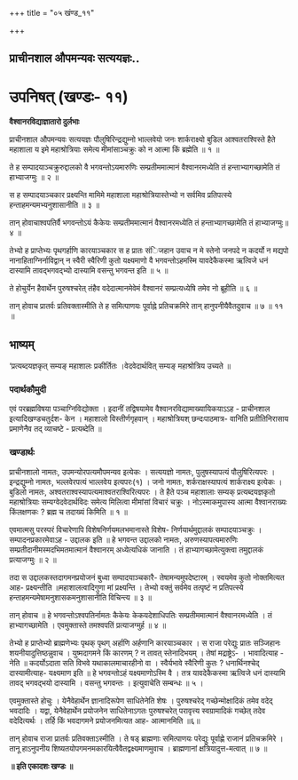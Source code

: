 +++
title = "०५ खंण्ड_११"

+++


## प्राचीनशाल औपमन्यवः सत्ययज्ञः..

# **उपनिषत् (खण्डः- ११)**

**वैश्वानरविद्याज्ञातारो दुर्लभाः**

प्राचीनशाल औपमन्यवः सत्ययज्ञः पौलुषिरिन्द्रद्युम्नो भाल्लवेयो जनः शार्कराक्ष्यो बुडिल आश्वतराश्विस्ते हैते महाशाला य इमे महाश्रोत्रियाः समेत्य मीमांसाञ्चक्रुः को न आत्मा किं ब्रह्मेति ॥ १ ॥

ते ह सम्पादयाञ्चक्रुरुद्दालको वै भगवन्तोऽयमारुणिः सम्प्रतीममात्मानं वैश्वानरमध्येति तं हन्ताभ्यागच्छामेति तं हाभ्याजग्मुः ॥ २ ॥

स ह सम्पादयाञ्चकार प्रक्ष्यन्ति मामिमे महाशाला महाश्रोत्रियास्तेभ्यो न सर्वमिव प्रतिपत्स्ये हन्ताहमन्यमभ्यनुशासानीति ॥ ३ ॥

तान् होवाचाश्वपतिर्वै भगवन्तोऽयं कैकेयः सम्प्रतीममात्मानं वैश्वानरमध्येति तं हन्ताभ्यागच्छामेति तं हाभ्याजग्मुः॥ ४ ॥

तेभ्यो ह प्राप्तेभ्यः पृथगर्हाणि कारयाञ्चकार स ह प्रातः संिजहान उवाच न मे स्तेनो जनपदे न कदर्यो न मद्यपो नानाहिताग्निर्नाविद्वान् न स्वैरी स्वैरिणी कुतो यक्ष्यमाणो वै भगवन्तोऽहमस्मि यावदेकैकस्मा ऋत्विजे धनं दास्यामि तावद्भगवद्भ्यो दास्यामि वसन्तु भगवन्त इति ॥ ५ ॥

ते होचुर्येन हैवार्थेन पुरुषश्चरेत् तंहैव वदेदात्मानमेवेमं वैश्वानरं सम्प्रत्यध्येषि तमेव नो ब्रूहीति ॥ ६ ॥

तान् होवाच प्रातर्वः प्रतिवक्तास्मीति ते ह समित्पाणयः पूर्वाह्ने प्रतिचक्रमिरे तान् हानुपनीयैवैतदुवाच ॥ ७ ॥ ११ ॥

## **भाष्यम्**

‘प्रत्यब्दयज्ञकृत् सम्यङ् महाशालः प्रकीर्तितः ।वेदवेदार्थवित् सम्यङ् महाश्रोत्रिय उच्यते ॥

### पदार्थकौमुदी

एवं परब्रह्मविषया पञ्चाग्निविद्योक्ता । इदानीं तद्विषयामेव वैश्वानरविद्यामाख्यायिकयाऽऽह - प्राचीनशाल इत्यादिखण्डचतुर्दश- केन । महाशालो विस्तीर्णगृहवान् । महाश्रोत्रियश् छन्दःपाठमात्र- वानिति प्रतीतिनिरासाय प्रमाणेनैव तद् व्याचष्टे - प्रत्यब्देति ॥

### **खण्डार्थः**

प्राचीनशालो नामतः, उपमन्योरपत्यमौपमन्यव इत्येकः । सत्ययज्ञो नामतः, पुलुषस्यापत्यं पौलुषिरित्यपरः । इन्द्रद्युम्नो नामतः, भल्लवेरपत्यं भाल्लवेय इत्यपरः(१) । जनो नामतः, शर्कराक्षस्यापत्यं शार्कराक्ष्य इत्येकः । बुडिलो नामतः, अश्वतराश्वस्यापत्यमाश्वतराश्विरित्यपरः । ते हैते पञ्च महाशालाः सम्यक् प्रत्यब्दयज्ञकृतो महाश्रोत्रियाः सम्यग्वेदवेदार्थविदः समेत्य मिलित्वा मीमांसां विचारं चक्रुः । नोऽस्माकमुपास्य आत्मा वैश्वानराख्यः किंलक्षणकः ? ब्रह्म च तदाख्यं किमिति ॥ १ ॥

एवमात्मसु परस्परं विचारेणापि विशेषनिर्णयमलभमानास्ते विशेष- निर्णयार्थमुद्दालकं सम्पादयाञ्चक्रुः । सम्पादनप्रकारमेवाऽह - उद्दालक इति ॥ हे भगवन्त उद्दालको नामतः, अरुणस्यापत्यमारुणिः सम्प्रतीदानीमस्मदभिमतमात्मानं वैश्वानरम् अध्येत्यधिकं जानाति । तं हाभ्यागच्छामेत्युक्त्वा तमुद्दालकं प्रत्याजग्मुः ॥ २ ॥

तदा स उद्दालकस्तदागमनप्रयोजनं बुध्वा सम्पादयाञ्चकारै- तेषामन्यमुपदेष्टारम् । स्वयमेव कुतो नोक्तमित्यत आह- प्रक्ष्यन्तीति ॥महाशालत्वादिगुणा मां प्रक्ष्यन्ति । तेभ्यो वक्तुं सर्वमेव तत्पृष्टं न प्रतिपत्स्ये हन्ताहमन्यमेषामनुशासकमनुशासानीति विचिन्त्य ॥ ३ ॥

तान् होवाच ॥ हे भगवन्तोऽश्वपतिर्नामतः कैकेयः केकयदेशाधिपतिः सम्प्रतीममात्मानं वैश्वानरमध्येति । तं हाभ्यागच्छामेति । एवमुक्तास्ते तमश्वपतिं प्रत्याजग्मुर्ह ॥ ४ ॥

तेभ्यो ह प्राप्तेभ्यो ब्राह्मणेभ्यः पृथक् पृथग् अर्हाणि अर्हणानि कारयाञ्चकार । स राजा परेद्युः प्रातः सञ्जिहानः शयनीयादुत्तिष्ठन्नुवाच । युष्मदागमने किं कारणम् ? न तावत् स्तेनादिभयम् । तेषां मद्राष्ट्रेऽ- । भावादित्याह - नेति ॥ कदर्योऽदाता सति विभवे यथाकालमाचारहीनो वा । स्वैर्यभावे स्वैरिणी कुतः ? धनार्थिनश्चेद् दास्यामीत्याह- यक्ष्यमाण इति ॥ हे भगवन्तोऽहं यक्ष्यमाणोऽस्मि वै । तत्र यावदेकैकस्मा ऋत्विजे धनं दास्यामि तावद् भगवद्भयो दास्यामि । वसन्तु भगवन्तः । इत्युवाचेति सम्बन्धः ॥ ५ ।

एवमुक्तास्ते होचुः । येनैवेहार्थेन ज्ञानादिरूपेण साधितेनेति शेषः । पुरुषश्चरेद् गच्छेन्मोक्षादिकं तमेव वदेद् भवदादिः । यद्वा, येनैवेहार्थेन प्रयोजनेन साधितेनाऽगतः पुरुषश्चरेत् परावृत्त्य स्वग्रामादिकं गच्छेत् तदेव वदेदित्यर्थः । तर्हि किं भवदागमने प्रयोजनमित्यत आह- आत्मानमिति ॥६॥

तान् होवाच राजा प्रातर्वः प्रतिवक्ताऽस्मीति । ते षड् ब्राह्मणाः समित्पाणयः परेद्युः पूर्वाह्णे राजानं प्रतिचक्रमिरे । तानू हाऽनुपनीय शिष्यतयोपगमनमकारयित्वैवैतद्वक्ष्यमाणमुवाच । ब्राह्मणानां क्षत्रियादुत्त-मत्वात् ॥ ७ ॥

**॥ इति एकादशः खण्डः ॥**


